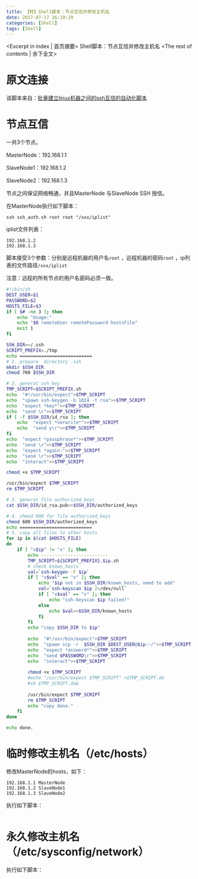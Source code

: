 ```yaml
---
title: 【转】Shell脚本：节点互信并修改主机名
date: 2017-07-17 16:19:29
categories: [Shell]
tags: [Shell]
---
```

<Excerpt in index | 首页摘要>
Shell脚本：节点互信并修改主机名<!-- more -->
<The rest of contents | 余下全文>

# 原文连接

该脚本来自：[批量建立linux机器之间的ssh互信的自动化脚本](http://blog.csdn.net/lotomer/article/details/8814032)

# 节点互信

一共3个节点。

MasterNode：192.168.1.1

SlaveNode1：192.168.1.2

SlaveNode2：192.168.1.3

节点之间保证网络畅通，并且MasterNode 与SlaveNode SSH 授信。

在MasterNode执行如下脚本：

`ssh ssh_auth.sh root root "/xxx/iplist"`

iplist文件列表：

```
192.168.1.2
192.168.1.3
```

脚本接受3个参数：分别是远程机器的用户名`root` ，远程机器的密码`root` ，ip列表的文件路径`/xxx/iplist`

注意：远程的所有节点的用户名密码必须一致。

```bash
#!/bin/sh
DEST_USER=$1
PASSWORD=$2
HOSTS_FILE=$3
if [ $# -ne 3 ]; then
    echo "Usage:"
    echo "$0 remoteUser remotePassword hostsFile"
    exit 1
fi

SSH_DIR=~/.ssh
SCRIPT_PREFIX=./tmp
echo ===========================
# 1. prepare  directory .ssh
mkdir $SSH_DIR
chmod 700 $SSH_DIR

# 2. generat ssh key
TMP_SCRIPT=$SCRIPT_PREFIX.sh
echo  "#!/usr/bin/expect">$TMP_SCRIPT
echo  "spawn ssh-keygen -b 1024 -t rsa">>$TMP_SCRIPT
echo  "expect *key*">>$TMP_SCRIPT
echo  "send \r">>$TMP_SCRIPT
if [ -f $SSH_DIR/id_rsa ]; then
    echo  "expect *verwrite*">>$TMP_SCRIPT
    echo  "send y\r">>$TMP_SCRIPT
fi
echo  "expect *passphrase*">>$TMP_SCRIPT
echo  "send \r">>$TMP_SCRIPT
echo  "expect *again:">>$TMP_SCRIPT
echo  "send \r">>$TMP_SCRIPT
echo  "interact">>$TMP_SCRIPT

chmod +x $TMP_SCRIPT

/usr/bin/expect $TMP_SCRIPT
rm $TMP_SCRIPT

# 3. generat file authorized_keys
cat $SSH_DIR/id_rsa.pub>>$SSH_DIR/authorized_keys

# 4. chmod 600 for file authorized_keys
chmod 600 $SSH_DIR/authorized_keys
echo ===========================
# 5. copy all files to other hosts
for ip in $(cat $HOSTS_FILE)  
do
    if [ "x$ip" != "x" ]; then
        echo -------------------------
        TMP_SCRIPT=${SCRIPT_PREFIX}.$ip.sh
        # check known_hosts
        val=`ssh-keygen -F $ip`
        if [ "x$val" == "x" ]; then
            echo "$ip not in $SSH_DIR/known_hosts, need to add"
            val=`ssh-keyscan $ip 2>/dev/null`
            if [ "x$val" == "x" ]; then
                echo "ssh-keyscan $ip failed!"
            else
                echo $val>>$SSH_DIR/known_hosts
            fi
        fi
        echo "copy $SSH_DIR to $ip"
                
        echo  "#!/usr/bin/expect">$TMP_SCRIPT
        echo  "spawn scp -r  $SSH_DIR $DEST_USER@$ip:~/">>$TMP_SCRIPT
        echo  "expect *assword*">>$TMP_SCRIPT
        echo  "send $PASSWORD\r">>$TMP_SCRIPT
        echo  "interact">>$TMP_SCRIPT
        
        chmod +x $TMP_SCRIPT
        #echo "/usr/bin/expect $TMP_SCRIPT" >$TMP_SCRIPT.do
        #sh $TMP_SCRIPT.do&
    
        /usr/bin/expect $TMP_SCRIPT
        rm $TMP_SCRIPT
        echo "copy done."                
    fi
done

echo done.
```

# 临时修改主机名（/etc/hosts）

修改MasterNode的hosts，如下：

```
192.168.1.1 MasterNode
192.168.1.2 SlaveNode1
192.168.1.3 SlaveNode2
```

执行如下脚本：

```bash

```

# 永久修改主机名（/etc/sysconfig/network）

执行如下脚本：

```bash

```

